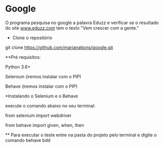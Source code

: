 # Google

 O programa pesquisa no google a palavra Eduzz e verificar se o resultado do site www.eduzz.com tem o texto "Vem crescer com a gente."


 * Clone o repositório
 
git clone https://github.com/marianations/google.git


**Pré requisitos:

Python 3.6+

Selenium (iremos instalar com o PIP)

Behave (iremos instalar com o PIP)



*Instalando o Selenium e o Behave

execute o comando abaixo no seu terminal:

from selenium import webdriver

from behave import given, when, then




** Para executar o teste entre na pasta do projeto pelo terminal e digite o comando behave bdd 





